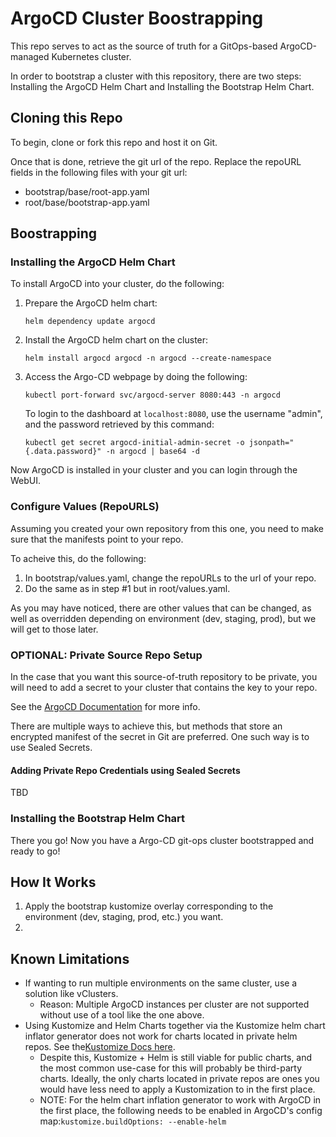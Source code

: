 # ArgoCD Cluster Boostrapping

This repo serves to act as the source of truth for a GitOps-based ArgoCD-managed Kubernetes cluster.

In order to bootstrap a cluster with this repository, there are two steps: Installing the ArgoCD  Helm Chart and Installing the Bootstrap Helm Chart.

## Cloning this Repo

To begin, clone or fork this repo and host it on Git.

Once that is done, retrieve the git url of the repo. Replace the repoURL fields in the following files with your git url:

* bootstrap/base/root-app.yaml
* root/base/bootstrap-app.yaml

## Boostrapping

### Installing the ArgoCD Helm Chart

To install ArgoCD into your cluster, do the following:

1. Prepare the ArgoCD helm chart:

   ```
   helm dependency update argocd
   ```
2. Install the ArgoCD helm chart on the cluster:

   ```
   helm install argocd argocd -n argocd --create-namespace
   ```
3. Access the Argo-CD webpage by doing the following:

   ```
   kubectl port-forward svc/argocd-server 8080:443 -n argocd
   ```

   To login to the dashboard at `localhost:8080`, use the username "admin", and the password retrieved by this command:

   ```
   kubectl get secret argocd-initial-admin-secret -o jsonpath="{.data.password}" -n argocd | base64 -d
   ```

Now ArgoCD is installed in your cluster and you can login through the WebUI.

### Configure Values (RepoURLS)

Assuming you created your own repository from this one, you need to make sure that the manifests point to your repo.

To acheive this, do the following:

1. In bootstrap/values.yaml, change the repoURLs to the url of your repo.
2. Do the same as in step #1 but in root/values.yaml.

As you may have noticed, there are other values that can be changed, as well as overridden depending on environment (dev, staging, prod), but we will get to those later.


### OPTIONAL: Private Source Repo Setup

In the case that you want this source-of-truth repository to be private, you will need to add a secret to your cluster that contains the key to your repo.

See the [ArgoCD Documentation](https://argo-cd.readthedocs.io/en/stable/operator-manual/declarative-setup/#repositories) for more info.

There are multiple ways to achieve this, but methods that store an encrypted manifest of the secret in Git are preferred. One such way is to use Sealed Secrets.

#### Adding Private Repo Credentials using Sealed Secrets

TBD

### Installing the Bootstrap Helm Chart

There you go! Now you have a Argo-CD git-ops cluster bootstrapped and ready to go!

## How It Works

1. Apply the bootstrap kustomize overlay corresponding to the environment (dev, staging, prod, etc.) you want.
2.

## Known Limitations

* If wanting to run multiple environments on the same cluster, use a solution like vClusters.
  * Reason: Multiple ArgoCD instances per cluster are not supported without use of a tool like the one above.
* Using Kustomize and Helm Charts together via the Kustomize helm chart inflator generator does not work for charts located in private helm repos. See the[Kustomize Docs here](https://kubectl.docs.kubernetes.io/references/kustomize/kustomization/helmcharts/#the-current-builtin).
  * Despite this, Kustomize + Helm is still viable for public charts, and the most common use-case for this will probably be third-party charts. Ideally, the only charts located in private repos are ones you would have less need to apply a Kustomization to in the first place.
  * NOTE: For the helm chart inflation generator to work with ArgoCD in the first place, the following needs to be enabled in ArgoCD's config map:`kustomize.buildOptions: --enable-helm `
